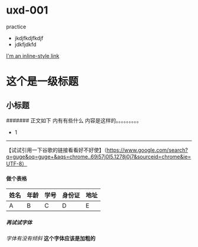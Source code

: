 # uxd-001
practice

* jkdjfkdjfkdjf
* jdkfjdkfd

[I'm an inline-style link](https://www.google.com)
# 这个是一级标题 
## 小标题
####### 正文如下 内有有些什么
内容是这样的。。。。。。。。。
* 1 
_______________
【试试引用一下谷歌的链接看看好不好使】（https://www.google.com/search?q=guge&oq=guge+&aqs=chrome..69i57j0l5.1278j0j7&sourceid=chrome&ie=UTF-8）

#### 做个表格
姓名 | 年龄 | 学号| 身份证| 地址
| - | - | - | - | - |
| A | B | C | D | E |

##### 再试试字体
_字体有没有倾斜_  __这个字体应该是加粗的__

~~~~划掉这些字~~~~
